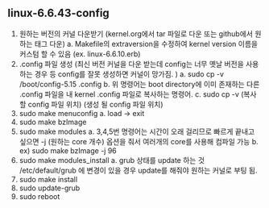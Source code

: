 ## linux-6.6.43-config

1. 원하는 버전의 커널 다운받기 (kernel.org에서 tar 파일로 다운 또는 github에서 원하는 태그 다운)
  a. Makefile의 extraversion을 수정하여 kernel version 이름을 커스텀 할 수 있음 (ex. linux-6.6.10.erb)
2. .config 파일 생성 (최신 버전 커널을 다운 받는데 config는 너무 옛날 버전을 사용하는 경우 등 config를 잘못 생성하면 커널이 망가짐. )
  a. sudo cp -v /boot/config-5.15 .config
  b. 위 명령어는 boot directory에 이미 존재하는 다른 .config 파일을 내 kernel .config 파일로 복사하는 명령어.
  c. sudo cp -v (복사 할 config 파일 위치) (생성 될 config 파일 위치)
3. sudo make menuconfig
  a. load -> exit
4. sudo make bzImage
5. sudo make modules
   a. 3,4,5번 명령어는 시간이 오래 걸리므로 빠르게 끝내고 싶으면 -j (원하는 core 개수) 옵션을 줘서 여러개의 core를 사용해 컴파일 가능
   b. ex) sudo make bzImage -j 96
7. sudo make modules_install
   a.  grub 상태를 update 하는 것 /etc/default/grub 에 변경이 있을 경우 update를 해줘야 원하는 커널로 부팅 됨.
8. sudo make install
9. sudo update-grub
10. sudo reboot
